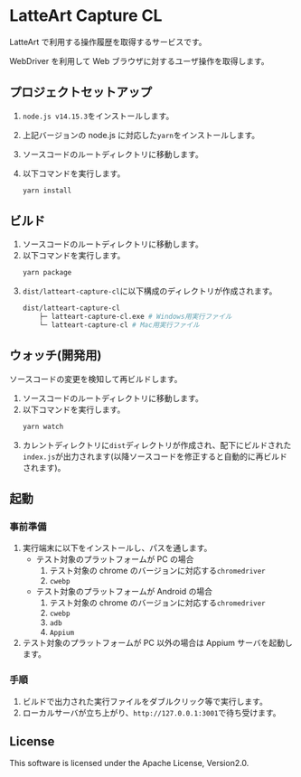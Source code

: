 # LatteArt Capture CL

LatteArt で利用する操作履歴を取得するサービスです。

WebDriver を利用して Web ブラウザに対するユーザ操作を取得します。

## プロジェクトセットアップ

1. `node.js v14.15.3`をインストールします。
1. 上記バージョンの node.js に対応した`yarn`をインストールします。
1. ソースコードのルートディレクトリに移動します。
1. 以下コマンドを実行します。

   ```bash
   yarn install
   ```

## ビルド

1. ソースコードのルートディレクトリに移動します。
1. 以下コマンドを実行します。
   ```bash
   yarn package
   ```
1. `dist/latteart-capture-cl`に以下構成のディレクトリが作成されます。
   ```bash
   dist/latteart-capture-cl
       ├─ latteart-capture-cl.exe # Windows用実行ファイル
       └─ latteart-capture-cl # Mac用実行ファイル
   ```

## ウォッチ(開発用)

ソースコードの変更を検知して再ビルドします。

1. ソースコードのルートディレクトリに移動します。
1. 以下コマンドを実行します。
   ```bash
   yarn watch
   ```
1. カレントディレクトリに`dist`ディレクトリが作成され、配下にビルドされた`index.js`が出力されます(以降ソースコードを修正すると自動的に再ビルドされます)。

## 起動

### 事前準備

1. 実行端末に以下をインストールし、パスを通します。
   - テスト対象のプラットフォームが PC の場合
     1. テスト対象の chrome のバージョンに対応する`chromedriver`
     1. `cwebp`
   - テスト対象のプラットフォームが Android の場合
     1. テスト対象の chrome のバージョンに対応する`chromedriver`
     1. `cwebp`
     1. `adb`
     1. `Appium`
1. テスト対象のプラットフォームが PC 以外の場合は Appium サーバを起動します。

### 手順

1. ビルドで出力された実行ファイルをダブルクリック等で実行します。
1. ローカルサーバが立ち上がり、`http://127.0.0.1:3001`で待ち受けます。

## License

This software is licensed under the Apache License, Version2.0.
